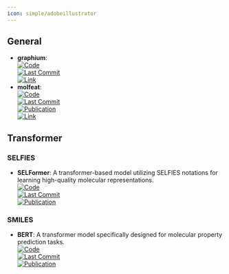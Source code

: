 ```yaml
---
icon: simple/adobeillustrator
---
```



## **General**
- **graphium**:   
	[![Code](https://img.shields.io/github/stars/datamol-io/graphium?style=for-the-badge&logo=github)](https://github.com/datamol-io/graphium)  
	[![Last Commit](https://img.shields.io/github/last-commit/datamol-io/graphium?style=for-the-badge&logo=github)](https://github.com/datamol-io/graphium)  
	[![Link](https://img.shields.io/badge/Link-online-brightgreen?style=for-the-badge&logo=cachet&logoColor=65FF8F)](https://graphium-docs.datamol.io/stable/)  
- **molfeat**:   
	[![Code](https://img.shields.io/github/stars/datamol-io/molfeat?style=for-the-badge&logo=github)](https://github.com/datamol-io/molfeat)  
	[![Last Commit](https://img.shields.io/github/last-commit/datamol-io/molfeat?style=for-the-badge&logo=github)](https://github.com/datamol-io/molfeat)  
	[![Publication](https://img.shields.io/badge/Publication-Citations:N/A-blue?style=for-the-badge&logo=bookstack)](613548667)  
	[![Link](https://img.shields.io/badge/Link-online-brightgreen?style=for-the-badge&logo=cachet&logoColor=65FF8F)](https://molfeat.datamol.io/)  

## **Transformer**
### **SELFIES**
- **SELFormer**: A transformer-based model utilizing SELFIES notations for learning high-quality molecular representations.  
	[![Code](https://img.shields.io/github/stars/HUBioDataLab/SELFormer?style=for-the-badge&logo=github)](https://github.com/HUBioDataLab/SELFormer)  
	[![Last Commit](https://img.shields.io/github/last-commit/HUBioDataLab/SELFormer?style=for-the-badge&logo=github)](https://github.com/HUBioDataLab/SELFormer)  
	[![Publication](https://img.shields.io/badge/Publication-Citations:12-blue?style=for-the-badge&logo=bookstack)](https://doi.org/10.1088/2632-2153/acdb30)  
### **SMILES**
- **BERT**: A transformer model specifically designed for molecular property prediction tasks.  
	[![Code](https://img.shields.io/github/stars/odb9402/MoleculeTransformer?style=for-the-badge&logo=github)](https://github.com/odb9402/MoleculeTransformer)  
	[![Last Commit](https://img.shields.io/github/last-commit/odb9402/MoleculeTransformer?style=for-the-badge&logo=github)](https://github.com/odb9402/MoleculeTransformer)  
	[![Publication](https://img.shields.io/badge/Publication-Citations:N/A-blue?style=for-the-badge&logo=bookstack)](shin19a)  
